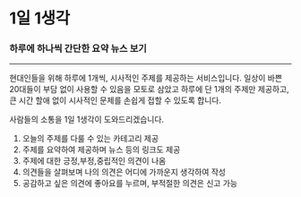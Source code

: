 # 1일 1생각
### 하루에 하나씩 간단한 요약 뉴스 보기

- - -
현대인들을 위해 하루에 1개씩, 시사적인 주제를 제공하는 서비스입니다.
일상이 바쁜 20대들이 부담 없이 사용할 수 있음을 모토로 삼았고 하루에 단 1개의 주제만 제공하고, 큰 시간 할애 없이 시사적인 문제를 손쉽게 접할 수 있도록 합니다.

사람들의 소통을 1일 1생각이 도와드리겠습니다.

1. 오늘의 주제를 다룰 수 있는 카테고리 제공
2. 주제를 요약하여 제공하며 뉴스 등의 링크도 제공
3. 주제에 대한 긍정,부정,중립적인 의견이 나옴
4. 의견들을 살펴보며 나의 의견은 어디에 가까운지 생각하여 작성
5. 공감하고 싶은 의견에 좋아요를 누르며, 부적절한 의견은 신고 가능

